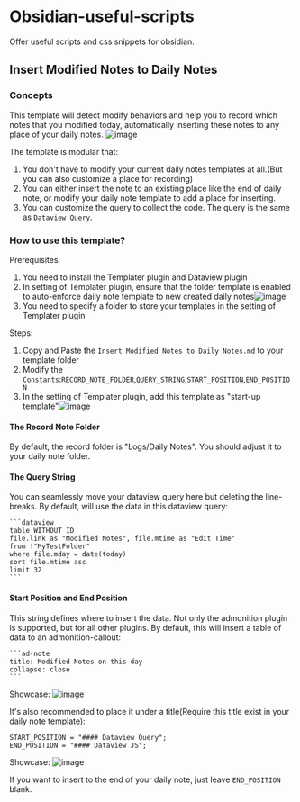 # Obsidian-useful-scripts
Offer useful scripts and css snippets for obsidian. 

## Insert Modified Notes to Daily Notes
### Concepts
This template will detect modify behaviors and help you to record which notes that you modified today, automatically inserting these notes to any place of your daily notes. 
![image](https://github.com/user-attachments/assets/58e1ac58-acf6-498e-8832-dfe3fa0677fe)

The template is modular that: 
1. You don't have to modify your current daily notes templates at all.(But you can also customize a place for recording)
2. You can either insert the note to an existing place like the end of daily note, or modify your daily note template to add a place for inserting.
3. You can customize the query to collect the code. The query is the same as `Dataview Query`. 

### How to use this template?
Prerequisites: 
1. You need to install the Templater plugin and Dataview plugin
2. In setting of Templater plugin, ensure that the folder template is enabled to auto-enforce daily note template to new created daily notes![image](https://github.com/user-attachments/assets/5edefd02-e065-46c6-b170-6f3c81eeb055)
3. You need to specify a folder to store your templates in the setting of Templater plugin

Steps:
1. Copy and Paste the `Insert Modified Notes to Daily Notes.md` to your template folder
2. Modify the `Constants`:`RECORD_NOTE_FOLDER`,`QUERY_STRING`,`START_POSITION`,`END_POSITION`
3. In the setting of Templater plugin, add this template as "start-up template"![image](https://github.com/user-attachments/assets/4448ea44-9cc3-4ae8-b86e-f21381e67868)

#### The Record Note Folder
By default, the record folder is "Logs/Daily Notes". You should adjust it to your daily note folder. 

#### The Query String
You can seamlessly move your dataview query here but deleting the line-breaks. 
By default, will use the data in this dataview query:
````
```dataview
table WITHOUT ID
file.link as "Modified Notes", file.mtime as "Edit Time"
from !"MyTestFolder"
where file.mday = date(today)
sort file.mtime asc
limit 32
```
````
#### Start Position and End Position
This string defines where to insert the data. Not only the admonition plugin is supported, but for all other plugins. 
By default, this will insert a table of data to an admonition-callout:
````
```ad-note
title: Modified Notes on this day
collapse: close
```
````
Showcase:
![image](https://github.com/user-attachments/assets/58e1ac58-acf6-498e-8832-dfe3fa0677fe)

It's also recommended to place it under a title(Require this title exist in your daily note template):
```
START_POSITION = "#### Dataview Query";
END_POSITION = "#### Dataview JS";
```
Showcase:
![image](https://github.com/user-attachments/assets/57aa7556-265d-4d5d-b739-4ea9863b1dea)

If you want to insert to the end of your daily note, just leave `END_POSITION` blank. 
